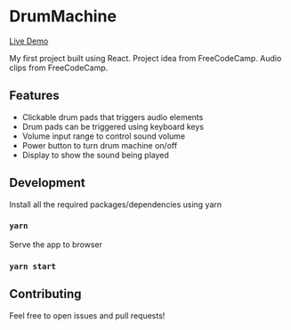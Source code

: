 # DrumMachine

[Live Demo]()

My first project built using React. Project idea from FreeCodeCamp. Audio clips from FreeCodeCamp.

## Features

* Clickable drum pads that triggers audio elements
* Drum pads can be triggered using keyboard keys
* Volume input range to control sound volume
* Power button to turn drum machine on/off
* Display to show the sound being played

## Development

Install all the required packages/dependencies using yarn

### `yarn`

Serve the app to browser

### `yarn start`

## Contributing

Feel free to open issues and pull requests!